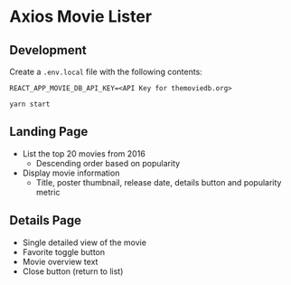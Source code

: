 # Axios Movie Lister

## Development

Create a `.env.local` file with the following contents:

```shell
REACT_APP_MOVIE_DB_API_KEY=<API Key for themoviedb.org>
```

```shell
yarn start
```

## Landing Page

-   List the top 20 movies from 2016
    -   Descending order based on popularity
-   Display movie information
    -   Title, poster thumbnail, release date, details button and popularity metric

## Details Page

-   Single detailed view of the movie
-   Favorite toggle button
-   Movie overview text
-   Close button (return to list)
